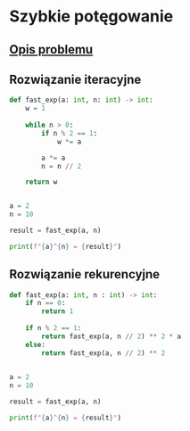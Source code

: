 # Szybkie potęgowanie

## [Opis problemu](../../../../algorithms/numerical-methods/fast-exp.md)


## Rozwiązanie iteracyjne

```python linenums="1"
def fast_exp(a: int, n: int) -> int:
    w = 1
    
    while n > 0:
        if n % 2 == 1:
            w *= a

        a *= a
        n = n // 2

    return w


a = 2
n = 10

result = fast_exp(a, n)

print(f"{a}^{n} = {result}")
```


## Rozwiązanie rekurencyjne

```python linenums="1"
def fast_exp(a: int, n : int) -> int:
    if n == 0:
        return 1
        
    if n % 2 == 1:
        return fast_exp(a, n // 2) ** 2 * a
    else:
        return fast_exp(a, n // 2) ** 2

 
a = 2
n = 10

result = fast_exp(a, n)

print(f"{a}^{n} = {result}")
```


